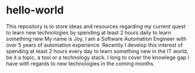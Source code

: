 # hello-world
This repository is to store ideas and resources regarding my current quest to learn new technologies by spending at least 2 hours daily to learn something new
My name is Joy, I am a Software Automation Engineer with over 5 years of automation experience. Recently I develop this interest of spending at least 2 hours every day to learn something new in the IT world, be it a topic, a tool or a technology stack. I long to cover the knowlege gap I have with regards to new technologies in the coming months.
